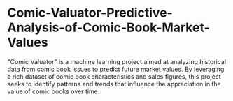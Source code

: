 # Comic-Valuator-Predictive-Analysis-of-Comic-Book-Market-Values
"Comic Valuator" is a machine learning project aimed at analyzing historical data from comic book issues to predict future market values. By leveraging a rich dataset of comic book characteristics and sales figures, this project seeks to identify patterns and trends that influence the appreciation in the value of comic books over time.
